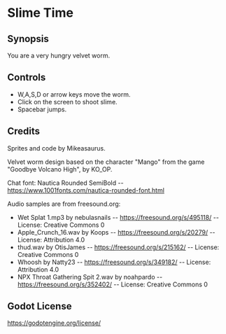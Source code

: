 # Slime Time

## Synopsis
You are a very hungry velvet worm.

## Controls

* W,A,S,D or arrow keys move the worm.
* Click on the screen to shoot slime.
* Spacebar jumps.

## Credits

Sprites and code by Mikeasaurus.

Velvet worm design based on the character "Mango" from the game "Goodbye Volcano High", by KO\_OP.

Chat font: Nautica Rounded SemiBold -- https://www.1001fonts.com/nautica-rounded-font.html

Audio samples are from freesound.org:
* Wet Splat 1.mp3 by nebulasnails -- https://freesound.org/s/495118/ -- License: Creative Commons 0
* Apple\_Crunch\_16.wav by Koops -- https://freesound.org/s/20279/ -- License: Attribution 4.0
* thud.wav by OtisJames -- https://freesound.org/s/215162/ -- License: Creative Commons 0
* Whoosh by Natty23 -- https://freesound.org/s/349182/ -- License: Attribution 4.0
* NPX Throat Gathering Spit 2.wav by noahpardo -- https://freesound.org/s/352402/ -- License: Creative Commons 0

## Godot License
https://godotengine.org/license/
